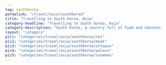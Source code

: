 ```yaml
---
tag: southkorea
permalink: "/travel/asia/southkorea"
title: "Travelling to South Korea, Asia"
category-headline: "Travelling to South Korea, Asia"
category-description: "South Korea, a country full of food and adventure."
layout: "category"
pic1: "categories/travel/asia/southkorea/ski"
pic2: "categories/travel/asia/southkorea/meat"
pic3: "categories/travel/asia/southkorea/octopus"
pic4: "categories/travel/asia/southkorea/palace"
pic5: "categories/travel/asia/southkorea/snowman"
---
```

